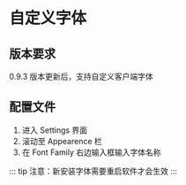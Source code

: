 # 自定义字体

## 版本要求

0.9.3 版本更新后，支持自定义客户端字体

## 配置文件

1. 进入 Settings 界面
2. 滚动至 Appearence 栏
3. 在 Font Family 右边输入框输入字体名称

::: tip
注意：新安装字体需要重启软件才会生效
:::
